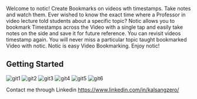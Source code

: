 Welcome to notic! 
Create Bookmarks on  videos wth timestamps. Take notes and
watch them. Ever wished to know the exact time where a Professor
in video lecture told students about a specific topic? Notic allows
you to bookmark Timestamps across the Video with a single tap and
easily take notes on the side and save it for future reference. 
You can revisit videos timestamp again. You will never miss
a particular topic taught bookmarked Video with notic. 
Notic is easy Video Bookmarking. 
Enjoy notic!



## Getting Started

![git1](https://user-images.githubusercontent.com/88326876/143438055-55b8cd43-a5eb-4abc-9ede-0dbef197d295.png)
![git2](https://user-images.githubusercontent.com/88326876/143438066-cff95335-cf0b-41a6-acf5-452b7dddc942.png)
![git3](https://user-images.githubusercontent.com/88326876/143438075-f6a1ab50-f2fb-471e-8411-97ea0b971d2a.png)
![git4](https://user-images.githubusercontent.com/88326876/143438084-f7bb69a2-b581-4296-a2be-2dd390a69c6d.png)
![git5](https://user-images.githubusercontent.com/88326876/143438089-21328ab2-6a92-4c3d-89c5-788e795e11b7.png)
![git6](https://user-images.githubusercontent.com/88326876/143438101-7234a79d-d084-4663-b725-2869d6312a65.png)


Contact me through Linkedin https://www.linkedin.com/in/kalsangzero/
